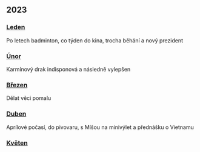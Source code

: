 ## 2023

### [Leden](2023_january.md)

Po letech badminton, co týden do kina, trocha běhání a nový prezident

### [Únor](2023_february.md)

Karmínový drak indisponová a následně vylepšen

### [Březen](2023_march.md)

Dělat věci pomalu

### [Duben](2023_april.md)

Aprílové počasí, do pivovaru, s Míšou na minivýlet a přednášku o Vietnamu

### [Květen](2023_may.md)

<!--

### [Červen](2023_june.md)


### [Červenec](2023_july.md)


### [Srpen](2023_august.md)


### [Září](2023_september.md)


### [Říjen](2023_october.md)


### [Listopad](2023_november.md)


### [Prosinec](2023_december.md)

-->